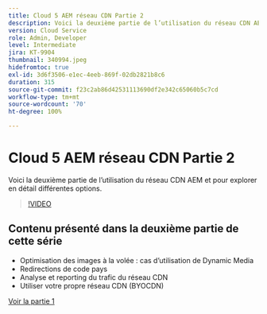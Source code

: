 ```yaml
---
title: Cloud 5 AEM réseau CDN Partie 2
description: Voici la deuxième partie de l’utilisation du réseau CDN AEM et pour explorer en détail différentes options.
version: Cloud Service
role: Admin, Developer
level: Intermediate
jira: KT-9904
thumbnail: 340994.jpeg
hidefromtoc: true
exl-id: 3d6f3506-e1ec-4eeb-869f-02db2821b8c6
duration: 315
source-git-commit: f23c2ab86d42531113690df2e342c65060b5c7cd
workflow-type: tm+mt
source-wordcount: '70'
ht-degree: 100%

---
```


# Cloud 5 AEM réseau CDN Partie 2

Voici la deuxième partie de l’utilisation du réseau CDN AEM et pour explorer en détail différentes options.

>[!VIDEO](https://video.tv.adobe.com/v/340994?quality=12&learn=on)

## Contenu présenté dans la deuxième partie de cette série

+ Optimisation des images à la volée : cas d’utilisation de Dynamic Media
+ Redirections de code pays
+ Analyse et reporting du trafic du réseau CDN
+ Utiliser votre propre réseau CDN (BYOCDN)

[Voir la partie 1](cloud5-aem-cdn-part1.md)